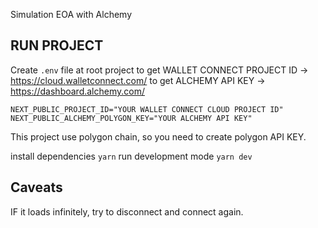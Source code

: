 
Simulation EOA with Alchemy

## RUN PROJECT

Create `.env` file at root project
to get WALLET CONNECT PROJECT ID -> https://cloud.walletconnect.com/
to get ALCHEMY API KEY -> https://dashboard.alchemy.com/
```
NEXT_PUBLIC_PROJECT_ID="YOUR WALLET CONNECT CLOUD PROJECT ID"
NEXT_PUBLIC_ALCHEMY_POLYGON_KEY="YOUR ALCHEMY API KEY"
```

This project use polygon chain, so you need to create polygon API KEY.


install dependencies
`yarn`
run development mode
`yarn dev`

## Caveats
IF it loads infinitely, try to disconnect and connect again.